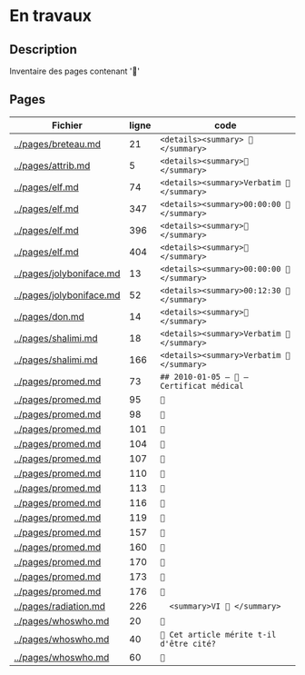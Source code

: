 # En travaux
## Description
Inventaire des pages contenant '🚧'
## Pages
|Fichier                                 |ligne| code                                   |
|----------------------------------------|-----|----------------------------------------|
|[../pages/breteau.md](../pages/breteau.md)|21|`<details><summary> 🚧 </summary>`|
|[../pages/attrib.md](../pages/attrib.md)|5|`<details><summary>🚧</summary>`|
|[../pages/elf.md](../pages/elf.md)|74|`<details><summary>Verbatim 🚧 </summary>`|
|[../pages/elf.md](../pages/elf.md)|347|`<details><summary>00:00:00 🚧</summary>`|
|[../pages/elf.md](../pages/elf.md)|396|`<details><summary>🚧 </summary>`|
|[../pages/elf.md](../pages/elf.md)|404|`<details><summary>🚧 </summary>`|
|[../pages/jolyboniface.md](../pages/jolyboniface.md)|13|`<details><summary>00:00:00 🚧</summary>`|
|[../pages/jolyboniface.md](../pages/jolyboniface.md)|52|`<details><summary>00:12:30 🚧</summary>`|
|[../pages/don.md](../pages/don.md)|14|`<details><summary>🚧</summary>`|
|[../pages/shalimi.md](../pages/shalimi.md)|18|`<details><summary>Verbatim 🚧</summary>`|
|[../pages/shalimi.md](../pages/shalimi.md)|166|`<details><summary>Verbatim 🚧</summary>`|
|[../pages/promed.md](../pages/promed.md)|73|`## 2010-01-05 — 🚧 — Certificat médical`|
|[../pages/promed.md](../pages/promed.md)|95|`🚧`|
|[../pages/promed.md](../pages/promed.md)|98|`🚧`|
|[../pages/promed.md](../pages/promed.md)|101|`🚧`|
|[../pages/promed.md](../pages/promed.md)|104|`🚧`|
|[../pages/promed.md](../pages/promed.md)|107|`🚧`|
|[../pages/promed.md](../pages/promed.md)|110|`🚧`|
|[../pages/promed.md](../pages/promed.md)|113|`🚧`|
|[../pages/promed.md](../pages/promed.md)|116|`🚧`|
|[../pages/promed.md](../pages/promed.md)|119|`🚧`|
|[../pages/promed.md](../pages/promed.md)|157|`🚧`|
|[../pages/promed.md](../pages/promed.md)|160|`🚧`|
|[../pages/promed.md](../pages/promed.md)|170|`🚧`|
|[../pages/promed.md](../pages/promed.md)|173|`🚧`|
|[../pages/promed.md](../pages/promed.md)|176|`🚧`|
|[../pages/radiation.md](../pages/radiation.md)|226|`  <summary>VI 🚧 </summary>`|
|[../pages/whoswho.md](../pages/whoswho.md)|20|`🚧`|
|[../pages/whoswho.md](../pages/whoswho.md)|40|`🚧 Cet article mérite t-il d'être cité?`|
|[../pages/whoswho.md](../pages/whoswho.md)|60|`🚧`|
